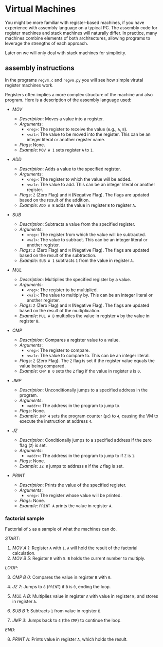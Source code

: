 # Virtual Machines

You might be more familiar with register-based machines, if you have
experience with assembly language on a typical PC. The assembly code
for register machines and stack machines will naturally differ. In
practice, many machines combine elements of both architectures,
allowing programs to leverage the strengths of each approach.

Later on we will only deal with stack machines for simplicity.


## assembly instructions

In the programs `regvm.c` and `regvm.py` you will see how 
simple virutal register machines work.

Registers often implies a more complex structure of the machine
and also program. Here is a description of the assembly language used:

- *MOV <reg> <val>*
   - *Description*: Moves a value into a register.
   - *Arguments*:
     - `<reg>`: The register to receive the value (e.g., `A`, `B`).
     - `<val>`: The value to be moved into the register. This can
       be an integer literal or another register name.
   - *Flags*: None.
   - *Example*: `MOV A 1` sets register `A` to `1`.

- *ADD <reg> <val>*
   - *Description*: Adds a value to the specified register.
   - *Arguments*:
     - `<reg>`: The register to which the value will be added.
     - `<val>`: The value to add. This can be an integer literal
       or another register.
   - *Flags*: `Z` (Zero Flag) and `N` (Negative Flag). The flags
     are updated based on the result of the addition.
   - *Example*: `ADD A B` adds the value in register `B` to register `A`.

- *SUB <reg> <val>*
   - *Description*: Subtracts a value from the specified register.
   - *Arguments*:
     - `<reg>`: The register from which the value will be subtracted.
     - `<val>`: The value to subtract. This can be an integer literal
       or another register.
   - *Flags*: `Z` (Zero Flag) and `N` (Negative Flag). The flags are
     updated based on the result of the subtraction.
   - *Example*: `SUB A 1` subtracts `1` from the value in register `A`.

- *MUL <reg> <val>*
   - *Description*: Multiplies the specified register by a value.
   - *Arguments*:
     - `<reg>`: The register to be multiplied.
     - `<val>`: The value to multiply by. This can be an integer literal
       or another register.
   - *Flags*: `Z` (Zero Flag) and `N` (Negative Flag). The flags are
     updated based on the result of the multiplication.
   - *Example*: `MUL A B` multiplies the value in register `A` by the
     value in register `B`.

- *CMP <reg> <val>*
   - *Description*: Compares a register value to a value.
   - *Arguments*:
     - `<reg>`: The register to compare.
     - `<val>`: The value to compare to. This can be an integer literal.
   - *Flags*: `Z` (Zero Flag). The `Z` flag is set if the register
     value equals the value being compared.
   - *Example*: `CMP B 0` sets the `Z` flag if the value in register
     `B` is `0`.

- *JMP <addr>*
   - *Description*: Unconditionally jumps to a specified address in
     the program.
   - *Arguments*:
     - `<addr>`: The address in the program to jump to.
   - *Flags*: None.
   - *Example*: `JMP 4` sets the program counter (`pc`) to `4`,
     causing the VM to execute the instruction at address `4`.

- *JZ <addr>*
   - *Description*: Conditionally jumps to a specified address if
     the zero flag (`Z`) is set.
   - *Arguments*:
     - `<addr>`: The address in the program to jump to if `Z` is `1`.
   - *Flags*: None.
   - *Example*: `JZ 8` jumps to address `8` if the `Z` flag is set.

- *PRINT <reg>*
   - *Description*: Prints the value of the specified register.
   - *Arguments*:
     - `<reg>`: The register whose value will be printed.
   - *Flags*: None.
   - *Example*: `PRINT A` prints the value in register `A`.


### factorial sample

Factorial of `5` as a sample of what the machines can do.

*START*:

1. *MOV A 1*: Register `A` with `1`. `A` will hold the result of the factorial calculation.
2. *MOV B 5*: Register `B` with `5`. `B` holds the current number to multiply.

*LOOP*:

3. *CMP B 0*: Compares the value in register `B` with `0`.
4. *JZ 7*: Jumps to `8` (`PRINT`) if `B` is `0`, ending the loop.

5. *MUL A B*: Multiplies value in register `A` with value in register `B`, and stores in register `A`.
6. *SUB B 1*: Subtracts `1` from value in register `B`.
7. *JMP 3*: Jumps back to `4` (the `CMP`) to continue the loop.

*END*:

8. *PRINT A*: Prints value in register `A`, which holds the result.
